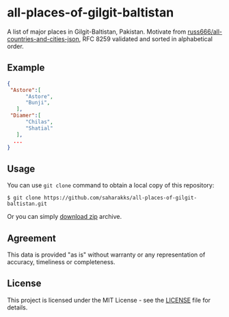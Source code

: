 # all-places-of-gilgit-baltistan

A list of major places in Gilgit-Baltistan, Pakistan. Motivate from [russ666/all-countries-and-cities-json](https://github.com/russ666/all-countries-and-cities-json), RFC 8259 validated and sorted in alphabetical order.

## Example

```json
{
 "Astore":[
      "Astore",
      "Bunji",
   ],
 "Diamer":[
      "Chilas",
      "Shatial"
   ],
  ...
}
```

## Usage

You can use `git clone` command to obtain a local copy of this repository:

```
$ git clone https://github.com/saharakks/all-places-of-gilgit-baltistan.git
```

Or you can simply [download zip](https://github.com/all-places-of-gilgit-baltistan/archive/refs/heads/main.zip) archive.


## Agreement

This data is provided "as is" without warranty or any representation of accuracy, timeliness or completeness.

## License

This project is licensed under the MIT License - see the [LICENSE](LICENSE) file for details.
